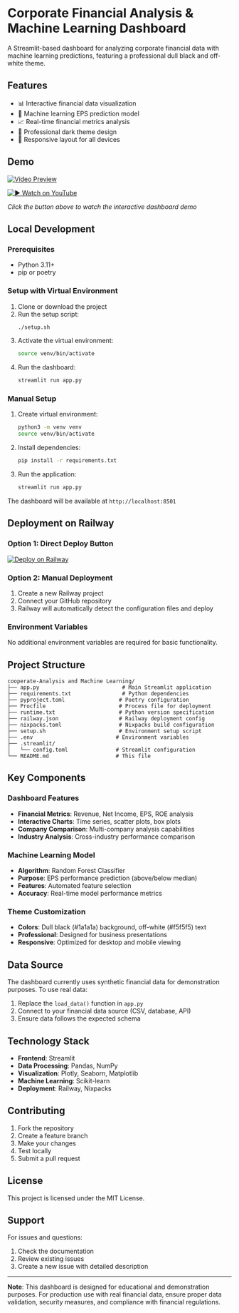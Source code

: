 # Corporate Financial Analysis & Machine Learning Dashboard

A Streamlit-based dashboard for analyzing corporate financial data with machine learning predictions, featuring a professional dull black and off-white theme.

## Features

- 📊 Interactive financial data visualization
- 🤖 Machine learning EPS prediction model
- 📈 Real-time financial metrics analysis
- 🎨 Professional dark theme design
- 📱 Responsive layout for all devices

## Demo
[![Video Preview](https://via.placeholder.com/150)](https://primary-production-2548.up.railway.app/wp-content/uploads/2025/07/preview.mp4)

[![▶️ Watch on YouTube](https://img.youtube.com/vi/xy21fO1WTBg/hqdefault.jpg)](https://youtu.be/xy21fO1WTBg)


*Click the button above to watch the interactive dashboard demo*

## Local Development

### Prerequisites
- Python 3.11+
- pip or poetry

### Setup with Virtual Environment

1. Clone or download the project
2. Run the setup script:
   ```bash
   ./setup.sh
   ```
3. Activate the virtual environment:
   ```bash
   source venv/bin/activate
   ```
4. Run the dashboard:
   ```bash
   streamlit run app.py
   ```

### Manual Setup

1. Create virtual environment:
   ```bash
   python3 -m venv venv
   source venv/bin/activate
   ```

2. Install dependencies:
   ```bash
   pip install -r requirements.txt
   ```

3. Run the application:
   ```bash
   streamlit run app.py
   ```

The dashboard will be available at `http://localhost:8501`

## Deployment on Railway

### Option 1: Direct Deploy Button
[![Deploy on Railway](https://railway.app/button.svg)](https://railway.app/new/template)

### Option 2: Manual Deployment

1. Create a new Railway project
2. Connect your GitHub repository
3. Railway will automatically detect the configuration files and deploy

### Environment Variables
No additional environment variables are required for basic functionality.

## Project Structure

```
cooperate-Analysis and Machine Learning/
├── app.py                          # Main Streamlit application
├── requirements.txt                # Python dependencies
├── pyproject.toml                 # Poetry configuration
├── Procfile                       # Process file for deployment
├── runtime.txt                    # Python version specification
├── railway.json                   # Railway deployment config
├── nixpacks.toml                  # Nixpacks build configuration
├── setup.sh                       # Environment setup script
├── .env                          # Environment variables
├── .streamlit/
│   └── config.toml               # Streamlit configuration
└── README.md                     # This file
```

## Key Components

### Dashboard Features
- **Financial Metrics**: Revenue, Net Income, EPS, ROE analysis
- **Interactive Charts**: Time series, scatter plots, box plots
- **Company Comparison**: Multi-company analysis capabilities
- **Industry Analysis**: Cross-industry performance comparison

### Machine Learning Model
- **Algorithm**: Random Forest Classifier
- **Purpose**: EPS performance prediction (above/below median)
- **Features**: Automated feature selection
- **Accuracy**: Real-time model performance metrics

### Theme Customization
- **Colors**: Dull black (#1a1a1a) background, off-white (#f5f5f5) text
- **Professional**: Designed for business presentations
- **Responsive**: Optimized for desktop and mobile viewing

## Data Source

The dashboard currently uses synthetic financial data for demonstration purposes. To use real data:

1. Replace the `load_data()` function in `app.py`
2. Connect to your financial data source (CSV, database, API)
3. Ensure data follows the expected schema

## Technology Stack

- **Frontend**: Streamlit
- **Data Processing**: Pandas, NumPy
- **Visualization**: Plotly, Seaborn, Matplotlib
- **Machine Learning**: Scikit-learn
- **Deployment**: Railway, Nixpacks

## Contributing

1. Fork the repository
2. Create a feature branch
3. Make your changes
4. Test locally
5. Submit a pull request

## License

This project is licensed under the MIT License.

## Support

For issues and questions:
1. Check the documentation
2. Review existing issues
3. Create a new issue with detailed description

---

**Note**: This dashboard is designed for educational and demonstration purposes. For production use with real financial data, ensure proper data validation, security measures, and compliance with financial regulations.
